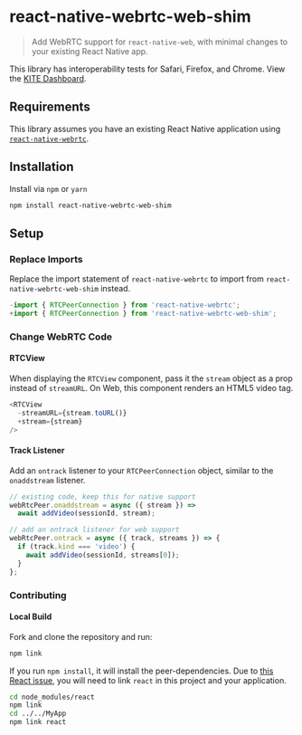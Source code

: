# react-native-webrtc-web-shim

> Add WebRTC support for `react-native-web`, with minimal changes to your existing React Native app.

This library has interoperability tests for Safari, Firefox, and Chrome. View the [KITE Dashboard](http://jruddell.com/react-native-webrtc-web-shim).

## Requirements

This library assumes you have an existing React Native application using [`react-native-webrtc`](https://github.com/react-native-webrtc/react-native-webrtc).

## Installation

Install via `npm` or `yarn`

```bash
npm install react-native-webrtc-web-shim
```

## Setup

### Replace Imports

Replace the import statement of `react-native-webrtc` to import from `react-native-webrtc-web-shim` instead.

```javascript
-import { RTCPeerConnection } from 'react-native-webrtc';
+import { RTCPeerConnection } from 'react-native-webrtc-web-shim';

```

### Change WebRTC Code

#### RTCView

When displaying the `RTCView` component, pass it the `stream` object as a prop instead of `streamURL`. On Web, this component renders an HTML5 video tag.

```javascript
<RTCView
  -streamURL={stream.toURL()}
  +stream={stream}
/>
```

#### Track Listener

Add an `ontrack` listener to your `RTCPeerConnection` object, similar to the `onaddstream` listener.

```javascript
// existing code, keep this for native support
webRtcPeer.onaddstream = async ({ stream }) =>
  await addVideo(sessionId, stream);

// add an ontrack listener for web support
webRtcPeer.ontrack = async ({ track, streams }) => {
  if (track.kind === 'video') {
    await addVideo(sessionId, streams[0]);
  }
};
```

### Contributing

#### Local Build

Fork and clone the repository and run:

```javascript
npm link
```

If you run `npm install`, it will install the peer-dependencies. Due to [this React issue](https://github.com/facebook/react/issues/13991), you will need to link `react` in this project and your application.

```bash
cd node_modules/react
npm link
cd ../../MyApp
npm link react

```
